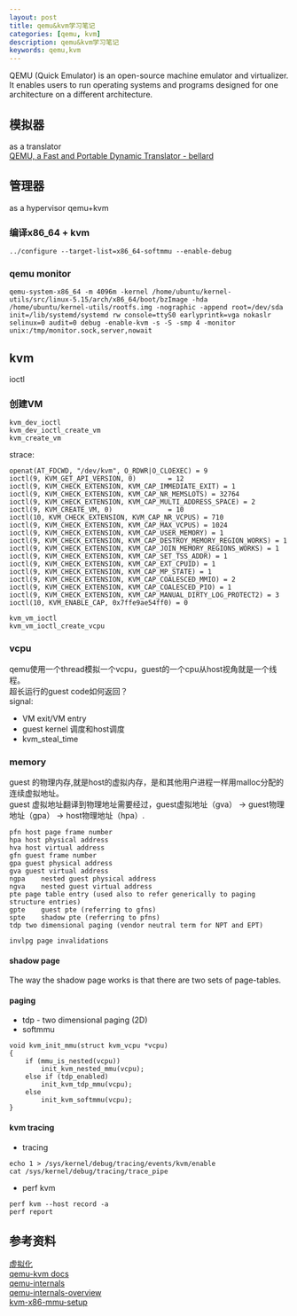 ```yaml
---
layout: post
title: qemu&kvm学习笔记
categories: [qemu, kvm]
description: qemu&kvm学习笔记
keywords: qemu,kvm
---
```


QEMU (Quick Emulator) is an open-source machine emulator and virtualizer. It enables users to run operating systems and programs designed for one architecture on a different architecture.  

## 模拟器
as a translator    
[QEMU, a Fast and Portable Dynamic Translator - bellard](https://www.usenix.org/legacy/event/usenix05/tech/freenix/full_papers/bellard/bellard.pdf)

## 管理器
as a hypervisor
qemu+kvm
### 编译x86_64 + kvm  
`../configure --target-list=x86_64-softmmu --enable-debug`    
### qemu monitor
    
`qemu-system-x86_64 -m 4096m -kernel /home/ubuntu/kernel-utils/src/linux-5.15/arch/x86_64/boot/bzImage -hda /home/ubuntu/kernel-utils/rootfs.img -nographic -append root=/dev/sda init=/lib/systemd/systemd rw console=ttyS0 earlyprintk=vga nokaslr selinux=0 audit=0 debug -enable-kvm -s -S -smp 4 -monitor unix:/tmp/monitor.sock,server,nowait`

## kvm
ioctl   
### 创建VM   
```
kvm_dev_ioctl
kvm_dev_ioctl_create_vm
kvm_create_vm
```
strace:  
```
openat(AT_FDCWD, "/dev/kvm", O_RDWR|O_CLOEXEC) = 9
ioctl(9, KVM_GET_API_VERSION, 0)        = 12
ioctl(9, KVM_CHECK_EXTENSION, KVM_CAP_IMMEDIATE_EXIT) = 1
ioctl(9, KVM_CHECK_EXTENSION, KVM_CAP_NR_MEMSLOTS) = 32764
ioctl(9, KVM_CHECK_EXTENSION, KVM_CAP_MULTI_ADDRESS_SPACE) = 2
ioctl(9, KVM_CREATE_VM, 0)              = 10
ioctl(10, KVM_CHECK_EXTENSION, KVM_CAP_NR_VCPUS) = 710
ioctl(9, KVM_CHECK_EXTENSION, KVM_CAP_MAX_VCPUS) = 1024
ioctl(9, KVM_CHECK_EXTENSION, KVM_CAP_USER_MEMORY) = 1
ioctl(9, KVM_CHECK_EXTENSION, KVM_CAP_DESTROY_MEMORY_REGION_WORKS) = 1
ioctl(9, KVM_CHECK_EXTENSION, KVM_CAP_JOIN_MEMORY_REGIONS_WORKS) = 1
ioctl(9, KVM_CHECK_EXTENSION, KVM_CAP_SET_TSS_ADDR) = 1
ioctl(9, KVM_CHECK_EXTENSION, KVM_CAP_EXT_CPUID) = 1
ioctl(9, KVM_CHECK_EXTENSION, KVM_CAP_MP_STATE) = 1
ioctl(9, KVM_CHECK_EXTENSION, KVM_CAP_COALESCED_MMIO) = 2
ioctl(9, KVM_CHECK_EXTENSION, KVM_CAP_COALESCED_PIO) = 1
ioctl(9, KVM_CHECK_EXTENSION, KVM_CAP_MANUAL_DIRTY_LOG_PROTECT2) = 3
ioctl(10, KVM_ENABLE_CAP, 0x7ffe9ae54ff0) = 0
```

```
kvm_vm_ioctl
kvm_vm_ioctl_create_vcpu
```
### vcpu
qemu使用一个thread模拟一个vcpu，guest的一个cpu从host视角就是一个线程。  
超长运行的guest code如何返回？  
signal: 
- VM exit/VM entry
- guest kernel 调度和host调度
- kvm_steal_time
### memory
guest 的物理内存,就是host的虚拟内存，是和其他用户进程一样用malloc分配的连续虚拟地址。  
guest 虚拟地址翻译到物理地址需要经过，guest虚拟地址（gva） -> guest物理地址（gpa） -> host物理地址（hpa）.  
```
pfn	host page frame number
hpa	host physical address
hva	host virtual address
gfn	guest frame number
gpa	guest physical address
gva	guest virtual address
ngpa	nested guest physical address
ngva	nested guest virtual address
pte	page table entry (used also to refer generically to paging structure entries)
gpte	guest pte (referring to gfns)
spte	shadow pte (referring to pfns)
tdp	two dimensional paging (vendor neutral term for NPT and EPT)

invlpg page invalidations
```
#### shadow page  
The way the shadow page works is that there are two sets of page-tables.    
#### paging
- tdp - two dimensional paging (2D)
- softmmu
```
void kvm_init_mmu(struct kvm_vcpu *vcpu)
{
    if (mmu_is_nested(vcpu))
        init_kvm_nested_mmu(vcpu);
    else if (tdp_enabled)
        init_kvm_tdp_mmu(vcpu);
    else
        init_kvm_softmmu(vcpu);
}
```
#### kvm tracing
- tracing
```
echo 1 > /sys/kernel/debug/tracing/events/kvm/enable
cat /sys/kernel/debug/tracing/trace_pipe
```
- perf kvm
```
perf kvm --host record -a
perf report
```

## 参考资料  
[虚拟化](https://docs.saferwall.com/blog/virtualization-internals-part-1-intro-to-virtualization)   
[qemu-kvm docs](https://linux-kvm.org/page/Documents)     
[qemu-internals](https://airbus-seclab.github.io/qemu_blog/)    
[qemu-internals-overview](https://blog.vmsplice.net/2011/03/qemu-internals-big-picture-overview.html)    
[kvm-x86-mmu-setup](https://blog.stgolabs.net/2012/03/kvm-virtual-x86-mmu-setup.html)    
